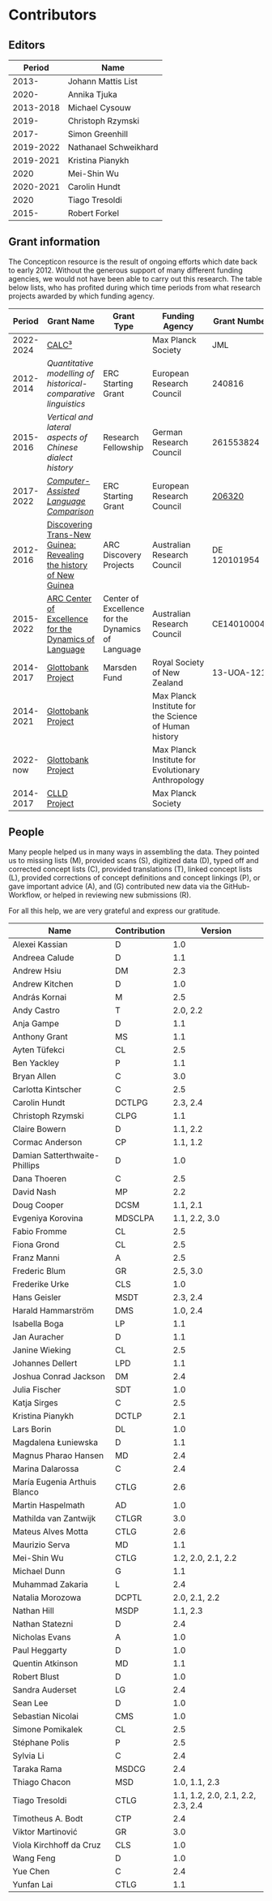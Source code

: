 # Contributors

## Editors

Period | Name
--- | ---
2013- | Johann Mattis List
2020- | Annika Tjuka
2013-2018 | Michael Cysouw
2019- | Christoph Rzymski
2017- | Simon Greenhill
2019-2022 | Nathanael Schweikhard
2019-2021 | Kristina Pianykh
2020  | Mei-Shin Wu
2020-2021 | Carolin Hundt
2020  | Tiago Tresoldi
2015- | Robert Forkel


## Grant information

The Concepticon resource is the result of ongoing efforts which date back to
early 2012. Without the generous support of many different funding agencies, we
would not have been able to carry out this research. The table below lists, who
has profited during which time periods from what research projects awarded by
which funding agency.

Period    | Grant Name                                                     | Grant Type                                        | Funding Agency                                        | Grant Number | Beneficiaries
---       | ---                                                            | ---                                               | ---                                                   | --- | ---
2022-2024 | [CALC³](https://digling.org/calc) | | Max Planck Society | JML 
2012-2014 | *Quantitative modelling of historical-comparative linguistics* | ERC Starting Grant                                | European Research Council                             | 240816       | MC, JML
2015-2016 | *Vertical and lateral aspects of Chinese dialect history*      | Research Fellowship                               | German Research Council                               | 261553824    | JML
2017-2022 | [*Computer-Assisted Language Comparison*](http://calc.digling.org)      | ERC Starting Grant                              | European Research Council                               | [206320](https://cordis.europa.eu/project/rcn/206320/factsheet/en)    | JML
2012-2016 | [Discovering Trans-New Guinea: Revealing the history of New Guinea](http://transnewguinea.org)                                                            | ARC Discovery Projects                            | Australian Research Council                           | DE 120101954 | SJG
2015-2022  | [ARC Center of Excellence for the Dynamics of Language](http://www.dynamicsoflanguage.edu.au/)                                                               | Center of Excellence for the Dynamics of Language | Australian Research Council                           | CE140100041  | SJG
2014-2017 | [Glottobank Project](http://glottobank.org)                                             | Marsden Fund                                      | Royal Society of New Zealand                          | 13-UOA-121   | SJG, JML, RF
2014-2021 | [Glottobank Project](http://glottobank.org)                                             |                                                   | Max Planck Institute for the Science of Human history |              | SJG, JML, RF
2022-now  | [Glottobank Project](http://glottobank.org)                                             |                                                   | Max Planck Institute for Evolutionary Anthropology |              | SJG, JML, RF
2014-2017 | [CLLD Project](http://clld.org)                                                   |                                                   | Max Planck Society                                    |              | RF




## People

Many people helped us in many
ways in assembling the data. They pointed us to missing
lists (M), provided scans (S), digitized data (D), typed off
and corrected concept lists (C), provided translations (T),
linked concept lists (L), provided corrections of concept definitions and concept linkings (P), or gave important advice (A), and (G) contributed new data via the GitHub-Workflow, or helped in reviewing new submissions (R). 

For all this help, we are very grateful and express our gratitude.

Name | Contribution | Version |
--- | --- | --- |
Alexei Kassian | D | 1.0
Andreea Calude | D | 1.1
Andrew Hsiu | DM | 2.3
Andrew Kitchen | D | 1.0
András Kornai | M | 2.5
Andy Castro | T | 2.0, 2.2
Anja Gampe | D | 1.1
Anthony Grant | MS | 1.1
Ayten Tüfekci | CL | 2.5
Ben Yackley | P | 1.1
Bryan Allen | C | 3.0
Carlotta Kintscher | C | 2.5
Carolin Hundt | DCTLPG | 2.3, 2.4
Christoph Rzymski | CLPG | 1.1
Claire Bowern | D | 1.1, 2.2
Cormac Anderson | CP | 1.1, 1.2
Damian Satterthwaite-Phillips | D | 1.0
Dana Thoeren | C | 2.5
David Nash | MP | 2.2
Doug Cooper | DCSM | 1.1, 2.1
Evgeniya Korovina | MDSCLPA | 1.1, 2.2, 3.0
Fabio Fromme | CL | 2.5
Fiona Grond | CL | 2.5
Franz Manni | A | 2.5
Frederic Blum | GR | 2.5, 3.0
Frederike Urke | CLS | 1.0
Hans Geisler | MSDT | 2.3, 2.4
Harald Hammarström | DMS | 1.0, 2.4
Isabella Boga | LP | 1.1
Jan Auracher | D | 1.1
Janine Wieking | CL | 2.5
Johannes Dellert | LPD | 1.1
Joshua Conrad Jackson | DM | 2.4
Julia Fischer | SDT | 1.0
Katja Sirges | C | 2.5
Kristina Pianykh | DCTLP | 2.1
Lars Borin | DL | 1.0
Magdalena Łuniewska | D | 1.1
Magnus Pharao Hansen | MD | 2.4
Marina Dalarossa | C | 2.4
María Eugenia Arthuis Blanco | CTLG | 2.6
Martin Haspelmath | AD | 1.0
Mathilda van Zantwijk | CTLGR | 3.0
Mateus Alves Motta | CTLG | 2.6
Maurizio Serva | MD | 1.1
Mei-Shin Wu | CTLG | 1.2, 2.0, 2.1, 2.2
Michael Dunn | G | 1.1
Muhammad Zakaria | L | 2.4
Natalia Morozowa | DCPTL | 2.0, 2.1, 2.2
Nathan Hill | MSDP | 1.1, 2.3
Nathan Statezni | D | 2.4
Nicholas Evans | A | 1.0
Paul Heggarty | D | 1.0
Quentin Atkinson | MD | 1.1
Robert Blust | D | 1.0
Sandra Auderset | LG | 2.4
Sean Lee | D | 1.0
Sebastian Nicolai | CMS | 1.0
Simone Pomikalek | CL | 2.5
Stéphane Polis | P | 2.5 
Sylvia Li | C | 2.4
Taraka Rama | MSDCG | 2.4
Thiago Chacon | MSD | 1.0, 1.1, 2.3
Tiago Tresoldi | CTLG | 1.1, 1.2, 2.0, 2.1, 2.2, 2.3, 2.4
Timotheus A. Bodt | CTP | 2.4
Viktor Martinović | GR | 3.0
Viola Kirchhoff da Cruz | CLS | 1.0
Wang Feng | D | 1.0
Yue Chen | C | 2.4
Yunfan Lai | CTLG | 1.1
